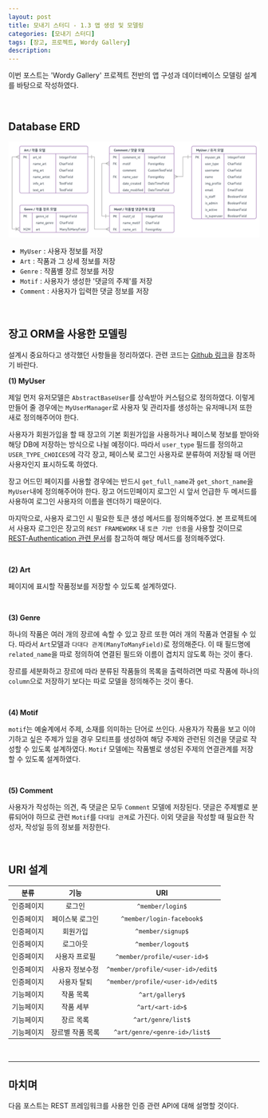 ```yaml
---
layout: post
title: 모내기 스터디 - 1.3 앱 생성 및 모델링
categories: [모내기 스터디]
tags: [장고, 프로젝트, Wordy Gallery]
description: 
---
```


이번 포스트는 'Wordy Gallery' 프로젝트 전반의 앱 구성과 데이터베이스 모델링 설계를 바탕으로 작성하였다. 

<br>

## Database ERD

![WordyGalleryERD](https://github.com/juliahwang/juliahwang.github.io/blob/master/_posts/images/2017-09-16/WordyGalleryERD.png?raw=true)

- `MyUser` : 사용자 정보를 저장
- `Art` :  작품과 그 상세 정보를 저장
- `Genre` : 작품별 장르 정보를 저장
- `Motif` : 사용자가 생성한 '댓글의 주제'를 저장 
- `Comment` : 사용자가 입력한 댓글 정보를 저장 

<br>

## 장고 ORM을 사용한 모델링

설계시 중요하다고 생각했던 사항들을 정리하였다. 관련 코드는 <a href="https://github.com/Monaegi/Julia-WordyGallery" target="_blank">Github 링크</a>을 참조하기 바란다.

**(1) MyUser**

제일 먼저 유저모델은 `AbstractBaseUser`를 상속받아 커스텀으로 정의하였다. 이렇게 만들어 줄 경우에는 `MyUserManager`로 사용자 및 관리자를 생성하는 유저매니저 또한 새로 정의해주어야 한다.

사용자가 회원가입을 할 때 장고의 기본 회원가입을 사용하거나 페이스북 정보를 받아와 해당 DB에 저장하는 방식으로 나뉠 예정이다. 따라서 `user_type` 필드를 정의하고 `USER_TYPE_CHOICES`에 각각 장고, 페이스북 로그인 사용자로 분류하여 저장될 때 어떤 사용자인지 표시하도록 하였다.
 
장고 어드민 페이지를 사용할 경우에는 반드시 `get_full_name`과 `get_short_name`을 `MyUser`내에 정의해주어야 한다. 장고 어드민페이지 로그인 시 앞서 언급한 두 메서드를 사용하여 로그인 사용자의 이름을 렌더하기 때문이다. 

마지막으로, 사용자 로그인 시 필요한 토큰 생성 메서드를 정의해주었다. 본 프로젝트에서 사용자 로그인은 장고의 `REST FRAMEWORK` 내 `토큰 기반 인증`을 사용할 것이므로 <a href="http://www.django-rest-framework.org/api-guide/authentication/" target="_blank">REST-Authentication 관련 문서</a>를 참고하여 해당 메서드를 정의해주었다. 

<br>

**(2) Art**

페이지에 표시할 작품정보를 저장할 수 있도록 설계하였다. 

<br>

**(3) Genre**

하나의 작품은 여러 개의 장르에 속할 수 있고 장르 또한 여러 개의 작품과 연결될 수 있다. 따라서 `Art`모델과 `다대다 관계(ManyToManyField)`로 정의해준다. 이 때 필드명에 `related_name`을 따로 정의하여 연결된 필드와 이름이 겹치지 않도록 하는 것이 좋다.

장르를 세분화하고 장르에 따라 분류된 작품들의 목록을 출력하려면 따로 작품에 하나의 `column`으로 저장하기 보다는 따로 모델을 정의해주는 것이 좋다. 

<br>

**(4) Motif**

`motif`는 예술계에서 주제, 소재를 의미하는 단어로 쓰인다. 사용자가 작품을 보고 이야기하고 싶은 주제가 있을 경우 모티프를 생성하여 해당 주제와 관련된 의견을 댓글로 작성할 수 있도록 설계하였다. `Motif` 모델에는 작품별로 생성된 주제의 연결관계를 저장할 수 있도록 설계하였다.

<br>

**(5) Comment**

사용자가 작성하는 의견, 즉 댓글은 모두 `Comment` 모델에 저장된다. 댓글은 주제별로 분류되어야 하므로 관련 `Motif`를 `다대일 관계`로 가진다. 이외 댓글을 작성할 때 필요한 작성자, 작성일 등의 정보를 저장한다.

<br>

## URI 설계 

| 분류 | 기능 | URI |
|:---:|:----:|:---:|
|인증페이지|로그인|`^member/login$`|
|인증페이지|페이스북 로그인|`^member/login-facebook$`|
|인증페이지|회원가입|`^member/signup$`|
|인증페이지|로그아웃|`^member/logout$`|
|인증페이지|사용자 프로필|`^member/profile/<user-id>$`|
|인증페이지|사용자 정보수정|`^member/profile/<user-id>/edit$`|
|인증페이지|사용자 탈퇴|`^member/profile/<user-id>/edit$`|
|기능페이지|작품 목록|`^art/gallery$`|
|기능페이지|작품 세부|`^art/<art-id>$`|
|기능페이지|장르 목록|`^art/genre/list$`|		
|기능페이지|장르별 작품 목록|`^art/genre/<genre-id>/list$`|

<br>
		
---

## 마치며 

다음 포스트는 REST 프레임워크를 사용한 인증 관련 API에 대해 설명할 것이다.

<br>
